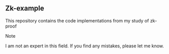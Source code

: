 ## Zk-example

This repository contains the code implementations from my study of zk-proof 


> [!NOTE]  
> I am not an expert in this field. If you find any mistakes, please let me know.
